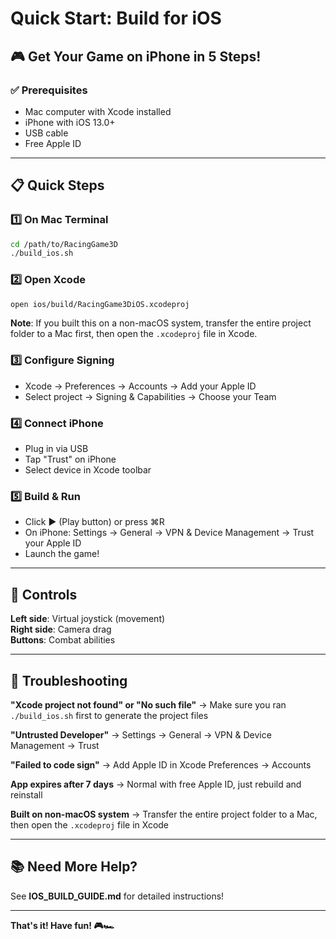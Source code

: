 # Quick Start: Build for iOS

## 🎮 Get Your Game on iPhone in 5 Steps!

### ✅ Prerequisites
- Mac computer with Xcode installed
- iPhone with iOS 13.0+
- USB cable
- Free Apple ID

---

## 📋 Quick Steps

### 1️⃣ On Mac Terminal
```bash
cd /path/to/RacingGame3D
./build_ios.sh
```

### 2️⃣ Open Xcode
```bash
open ios/build/RacingGame3DiOS.xcodeproj
```
**Note**: If you built this on a non-macOS system, transfer the entire project folder to a Mac first, then open the `.xcodeproj` file in Xcode.

### 3️⃣ Configure Signing
- Xcode → Preferences → Accounts → Add your Apple ID
- Select project → Signing & Capabilities → Choose your Team

### 4️⃣ Connect iPhone
- Plug in via USB
- Tap "Trust" on iPhone
- Select device in Xcode toolbar

### 5️⃣ Build & Run
- Click ▶️ (Play button) or press ⌘R
- On iPhone: Settings → General → VPN & Device Management → Trust your Apple ID
- Launch the game!

---

## 🎯 Controls

**Left side**: Virtual joystick (movement)  
**Right side**: Camera drag  
**Buttons**: Combat abilities  

---

## 🔧 Troubleshooting

**"Xcode project not found" or "No such file"**
→ Make sure you ran `./build_ios.sh` first to generate the project files

**"Untrusted Developer"**
→ Settings → General → VPN & Device Management → Trust

**"Failed to code sign"**
→ Add Apple ID in Xcode Preferences → Accounts

**App expires after 7 days**
→ Normal with free Apple ID, just rebuild and reinstall

**Built on non-macOS system**
→ Transfer the entire project folder to a Mac, then open the `.xcodeproj` file in Xcode

---

## 📚 Need More Help?

See **IOS_BUILD_GUIDE.md** for detailed instructions!

---

**That's it! Have fun! 🎮🏎️**
